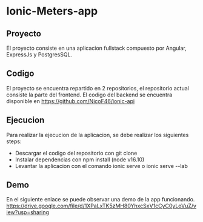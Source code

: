# Ionic-Meters-app

## Proyecto
El proyecto consiste en una aplicacion fullstack compuesto por Angular, ExpressJs y PostgresSQL.

## Codigo
El proyecto se encuentra repartido en 2 repositorios, el repositorio actual consiste la parte del frontend.
El codigo del backend se encuentra disponible en https://github.com/NicoF46/ionic-api

## Ejecucion
Para realizar la ejecucion de la aplicacion, se debe realizar los siguientes steps:
- Descargar el codigo del repositorio con git clone
- Instalar dependencias con npm install (node v16.10)
- Levantar la aplicacion con el comando ionic serve o ionic serve --lab

## Demo
En el siguiente enlace se puede observar una demo de la app funcionando.
https://drive.google.com/file/d/1XPaLxTK5zMH80YhxcSxV1cCyC0yLoVuZ/view?usp=sharing